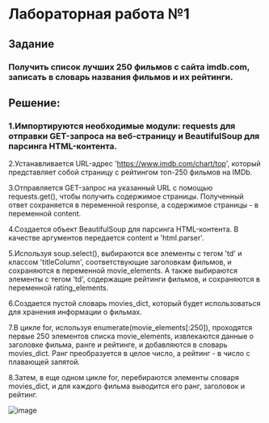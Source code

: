 # Лабораторная работа №1

## Задание


### Получить список лучших 250 фильмов с сайта imdb.com, записать в словарь названия фильмов и их рейтинги.

## Решение:
### 1.Импортируются необходимые модули: requests для отправки GET-запроса на веб-страницу и BeautifulSoup для парсинга HTML-контента.

2.Устанавливается URL-адрес 'https://www.imdb.com/chart/top', который представляет собой страницу с рейтингом топ-250 фильмов на IMDb.

3.Отправляется GET-запрос на указанный URL с помощью requests.get(), чтобы получить содержимое страницы. Полученный ответ сохраняется в переменной response, а содержимое страницы - в переменной content.

4.Создается объект BeautifulSoup для парсинга HTML-контента. В качестве аргументов передается content и 'html.parser'.

5.Используя soup.select(), выбираются все элементы с тегом 'td' и классом 'titleColumn', соответствующие заголовкам фильмов, и сохраняются в переменной movie_elements. А также выбираются элементы с тегом 'td', содержащие рейтинги фильмов, и сохраняются в переменной rating_elements.

6.Создается пустой словарь movies_dict, который будет использоваться для хранения информации о фильмах.

7.В цикле for, используя enumerate(movie_elements[:250]), проходятся первые 250 элементов списка movie_elements, извлекаются данные о заголовке фильма, ранге и рейтинге, и добавляются в словарь movies_dict. Ранг преобразуется в целое число, а рейтинг - в число с плавающей запятой.

8.Затем, в еще одном цикле for, перебираются элементы словаря movies_dict, и для каждого фильма выводится его ранг, заголовок и рейтинг.

![image](https://github.com/HESOYAMSPQK/dynamic-language-labs/assets/75386181/3190d34d-4beb-4242-8386-1b0ed0c7c7f0)
